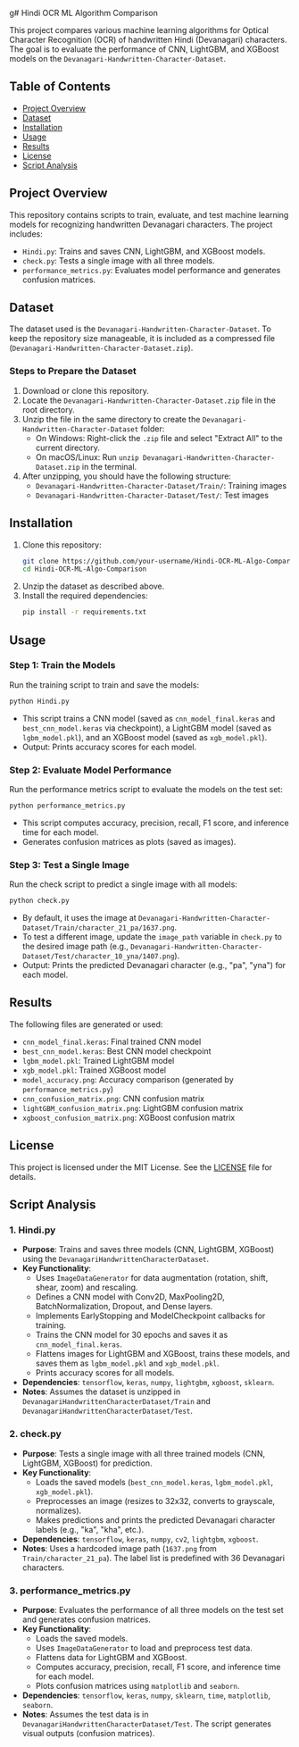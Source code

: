 g# Hindi OCR ML Algorithm Comparison

This project compares various machine learning algorithms for Optical Character Recognition (OCR) of handwritten Hindi (Devanagari) characters. The goal is to evaluate the performance of CNN, LightGBM, and XGBoost models on the `Devanagari-Handwritten-Character-Dataset`.

## Table of Contents
- [Project Overview](#project-overview)
- [Dataset](#dataset)
- [Installation](#installation)
- [Usage](#usage)
- [Results](#results)
- [License](#license)
- [Script Analysis](#script-analysis)

## Project Overview
This repository contains scripts to train, evaluate, and test machine learning models for recognizing handwritten Devanagari characters. The project includes:
- `Hindi.py`: Trains and saves CNN, LightGBM, and XGBoost models.
- `check.py`: Tests a single image with all three models.
- `performance_metrics.py`: Evaluates model performance and generates confusion matrices.

## Dataset
The dataset used is the `Devanagari-Handwritten-Character-Dataset`. To keep the repository size manageable, it is included as a compressed file (`Devanagari-Handwritten-Character-Dataset.zip`).

### Steps to Prepare the Dataset
1. Download or clone this repository.
2. Locate the `Devanagari-Handwritten-Character-Dataset.zip` file in the root directory.
3. Unzip the file in the same directory to create the `Devanagari-Handwritten-Character-Dataset` folder:
   - On Windows: Right-click the `.zip` file and select "Extract All" to the current directory.
   - On macOS/Linux: Run `unzip Devanagari-Handwritten-Character-Dataset.zip` in the terminal.
4. After unzipping, you should have the following structure:
   - `Devanagari-Handwritten-Character-Dataset/Train/`: Training images
   - `Devanagari-Handwritten-Character-Dataset/Test/`: Test images

## Installation
1. Clone this repository:
   ```bash
   git clone https://github.com/your-username/Hindi-OCR-ML-Algo-Comparison.git
   cd Hindi-OCR-ML-Algo-Comparison
   ```
2. Unzip the dataset as described above.
3. Install the required dependencies:
   ```bash
   pip install -r requirements.txt
   ```

## Usage
### Step 1: Train the Models
Run the training script to train and save the models:
```bash
python Hindi.py
```
- This script trains a CNN model (saved as `cnn_model_final.keras` and `best_cnn_model.keras` via checkpoint), a LightGBM model (saved as `lgbm_model.pkl`), and an XGBoost model (saved as `xgb_model.pkl`).
- Output: Prints accuracy scores for each model.

### Step 2: Evaluate Model Performance
Run the performance metrics script to evaluate the models on the test set:
```bash
python performance_metrics.py
```
- This script computes accuracy, precision, recall, F1 score, and inference time for each model.
- Generates confusion matrices as plots (saved as images).

### Step 3: Test a Single Image
Run the check script to predict a single image with all models:
```bash
python check.py
```
- By default, it uses the image at `Devanagari-Handwritten-Character-Dataset/Train/character_21_pa/1637.png`.
- To test a different image, update the `image_path` variable in `check.py` to the desired image path (e.g., `Devanagari-Handwritten-Character-Dataset/Test/character_10_yna/1407.png`).
- Output: Prints the predicted Devanagari character (e.g., "pa", "yna") for each model.

## Results
The following files are generated or used:
- `cnn_model_final.keras`: Final trained CNN model
- `best_cnn_model.keras`: Best CNN model checkpoint
- `lgbm_model.pkl`: Trained LightGBM model
- `xgb_model.pkl`: Trained XGBoost model
- `model_accuracy.png`: Accuracy comparison (generated by `performance_metrics.py`)
- `cnn_confusion_matrix.png`: CNN confusion matrix
- `lightGBM_confusion_matrix.png`: LightGBM confusion matrix
- `xgboost_confusion_matrix.png`: XGBoost confusion matrix

## License
This project is licensed under the MIT License. See the [LICENSE](LICENSE) file for details.

## Script Analysis
### 1. Hindi.py
- **Purpose**: Trains and saves three models (CNN, LightGBM, XGBoost) using the `DevanagariHandwrittenCharacterDataset`.
- **Key Functionality**:
  - Uses `ImageDataGenerator` for data augmentation (rotation, shift, shear, zoom) and rescaling.
  - Defines a CNN model with Conv2D, MaxPooling2D, BatchNormalization, Dropout, and Dense layers.
  - Implements EarlyStopping and ModelCheckpoint callbacks for training.
  - Trains the CNN model for 30 epochs and saves it as `cnn_model_final.keras`.
  - Flattens images for LightGBM and XGBoost, trains these models, and saves them as `lgbm_model.pkl` and `xgb_model.pkl`.
  - Prints accuracy scores for all models.
- **Dependencies**: `tensorflow`, `keras`, `numpy`, `lightgbm`, `xgboost`, `sklearn`.
- **Notes**: Assumes the dataset is unzipped in `DevanagariHandwrittenCharacterDataset/Train` and `DevanagariHandwrittenCharacterDataset/Test`.

### 2. check.py
- **Purpose**: Tests a single image with all three trained models (CNN, LightGBM, XGBoost) for prediction.
- **Key Functionality**:
  - Loads the saved models (`best_cnn_model.keras`, `lgbm_model.pkl`, `xgb_model.pkl`).
  - Preprocesses an image (resizes to 32x32, converts to grayscale, normalizes).
  - Makes predictions and prints the predicted Devanagari character labels (e.g., "ka", "kha", etc.).
- **Dependencies**: `tensorflow`, `keras`, `numpy`, `cv2`, `lightgbm`, `xgboost`.
- **Notes**: Uses a hardcoded image path (`1637.png` from `Train/character_21_pa`). The label list is predefined with 36 Devanagari characters.

### 3. performance_metrics.py
- **Purpose**: Evaluates the performance of all three models on the test set and generates confusion matrices.
- **Key Functionality**:
  - Loads the saved models.
  - Uses `ImageDataGenerator` to load and preprocess test data.
  - Flattens data for LightGBM and XGBoost.
  - Computes accuracy, precision, recall, F1 score, and inference time for each model.
  - Plots confusion matrices using `matplotlib` and `seaborn`.
- **Dependencies**: `tensorflow`, `keras`, `numpy`, `sklearn`, `time`, `matplotlib`, `seaborn`.
- **Notes**: Assumes the test data is in `DevanagariHandwrittenCharacterDataset/Test`. The script generates visual outputs (confusion matrices).
```